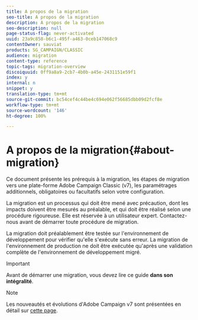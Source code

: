 ```yaml
---
title: A propos de la migration
seo-title: A propos de la migration
description: A propos de la migration
seo-description: null
page-status-flag: never-activated
uuid: 23a9c858-b6c1-495f-a463-0ceb147068c9
contentOwner: sauviat
products: SG_CAMPAIGN/CLASSIC
audience: migration
content-type: reference
topic-tags: migration-overview
discoiquuid: 0ff9a8a9-2cb7-4b0b-a45e-2431151e59f1
index: y
internal: n
snippet: y
translation-type: tm+mt
source-git-commit: bc54cef4c44be4c694e062f56685dbb09d2fcf8e
workflow-type: tm+mt
source-wordcount: '146'
ht-degree: 100%

---
```



# A propos de la migration{#about-migration}

Ce document présente les prérequis à la migration, les étapes de migration vers une plate-forme Adobe Campaign Classic (v7), les paramétrages additionnels, obligatoires ou facultatifs selon votre configuration.

La migration est un processus qui doit être mené avec précaution, dont les impacts doivent être mesurés au préalable, et qui doit être réalisé selon une procédure rigoureuse. Elle est réservée à un utilisateur expert. Contactez-nous avant de démarrer toute procédure de migration.

La migration doit préalablement être testée sur l&#39;environnement de développement pour vérifier qu&#39;elle s&#39;exécute sans erreur. La migration de l&#39;environnement de production ne doit être exécutée qu&#39;après une validation complète de l&#39;environnement de développement migré.

>[!IMPORTANT]
>
>Avant de démarrer une migration, vous devez lire ce guide **dans son intégralité**.

>[!NOTE]
>
>Les nouveautés et évolutions d&#39;Adobe Campaign v7 sont présentées en détail sur [cette page](../../rn/using/latest-release.md).
